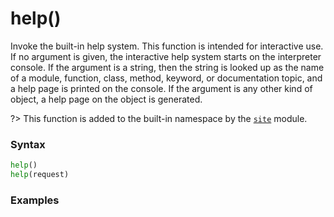 # help()
Invoke the built-in help system. This function is intended for interactive use. If no argument is given, the interactive help system starts on the interpreter console. If the argument is a string, then the string is looked up as the name of a module, function, class, method, keyword, or documentation topic, and a help page is printed on the console. If the argument is any other kind of object, a help page on the object is generated.

?> This function is added to the built-in namespace by the [`site`](/modules/site.md) module.

### Syntax
```python
help()
help(request)
```

### Examples
```python
```